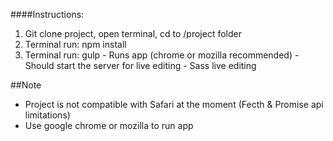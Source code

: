 ####Instructions:

1. Git clone project, open terminal, cd to /project folder
2. Terminal run: npm install
3. Terminal run: gulp
		- Runs app (chrome or mozilla recommended)
		- Should start the server for live editing
		- Sass live editing


##Note

- Project is not compatible with Safari at the moment (Fecth & Promise api limitations)
- Use google chrome or mozilla to run app